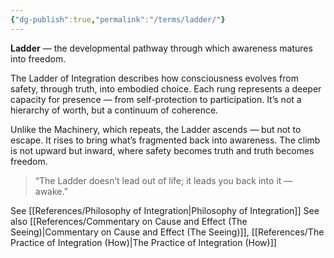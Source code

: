 ```yaml
---
{"dg-publish":true,"permalink":"/terms/ladder/"}
---
```



**Ladder** — the developmental pathway through which awareness matures into freedom.

The Ladder of Integration describes how consciousness evolves from safety, through truth, into embodied choice. Each rung represents a deeper capacity for presence — from self-protection to participation. It’s not a hierarchy of worth, but a continuum of coherence.

Unlike the Machinery, which repeats, the Ladder ascends — but not to escape. It rises to bring what’s fragmented back into awareness. The climb is not upward but inward, where safety becomes truth and truth becomes freedom.

> “The Ladder doesn’t lead out of life; it leads you back into it — awake.”

See [[References/Philosophy of Integration\|Philosophy of Integration]]
See also [[References/Commentary on Cause and Effect (The Seeing)\|Commentary on Cause and Effect (The Seeing)]], [[References/The Practice of Integration (How)\|The Practice of Integration (How)]]
